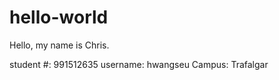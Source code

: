 # hello-world

Hello, my name is Chris.


student #: 991512635
username: hwangseu
Campus: Trafalgar
